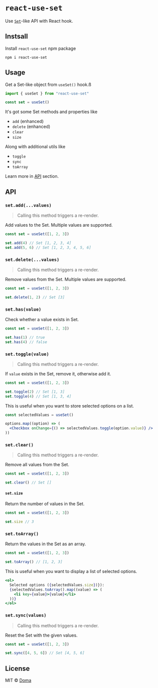 # `react-use-set`

Use [`Set`](https://developer.mozilla.org/en-US/docs/Web/JavaScript/Reference/Global_Objects/Set)-like API with React hook.

## Instsall

Install `react-use-set` npm package

    npm i react-use-set

## Usage

Get a Set-like object from `useSet()` hook.ß

```js
import { useSet } from "react-use-set"

const set = useSet()
```

It's got some Set methods and properties like

- `add` (enhanced)
- `delete` (enhanced)
- `clear`
- `size`

Along with additional utils like

- `toggle`
- `sync`
- `toArray`

Learn more in [API](#api) section.

## API

### `set.add(...values)`

> Calling this method triggers a re-render.

Add values to the Set. Multiple values are supported.

```js
const set = useSet([1, 2, 3])

set.add(4) // Set [1, 2, 3, 4]
set.add(5, 6) // Set [1, 2, 3, 4, 5, 6]
```

### `set.delete(...values)`

> Calling this method triggers a re-render.

Remove values from the Set. Multiple values are supported.

```js
const set = useSet([1, 2, 3])

set.delete(1, 2) // Set [3]
```

### `set.has(value)`

Check whether a value exists in Set.

```js
const set = useSet([1, 2, 3])

set.has(1) // true
set.has(4) // false
```

### `set.toggle(value)`

> Calling this method triggers a re-render.

If `value` exists in the Set, remove it, otherwise add it.

```js
const set = useSet([1, 2, 3])

set.toggle(2) // Set [1, 3]
set.toggle(4) // Set [1, 3, 4]
```

This is useful when you want to store selected options on a list.

```jsx
const selectedValues = useSet()

options.map((option) => (
  <Checkbox onChange={() => selectedValues.toggle(option.value)} />
))
```

### `set.clear()`

> Calling this method triggers a re-render.

Remove all values from the Set.

```js
const set = useSet([1, 2, 3])

set.clear() // Set []
```

#### `set.size`

Return the number of values in the Set.

```js
const set = useSet([1, 2, 3])

set.size // 3
```

### `set.toArray()`

Return the values in the Set as an array.

```js
const set = useSet([1, 2, 3])

set.toArray() // [1, 2, 3]
```

This is useful when you want to display a list of selected options.

```jsx
<ol>
  Selected options ({selectedValues.size})}):
  {selectedValues.toArray().map((value) => (
    <li key={value}>{value}</li>
  ))}
</ol>
```

### `set.sync(values)`

> Calling this method triggers a re-render.

Reset the Set with the given values.

```js
const set = useSet([1, 2, 3])

set.sync([4, 5, 6]) // Set [4, 5, 6]
```

## License

MIT &copy; [Doma](https://github.com/SevenOutman)
